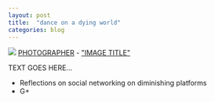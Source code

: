 ```yaml
---
layout: post
title:  "dance on a dying world"
categories: blog
---
```


<p class="attribution">
	<img src="images/" class="image fit" />
	<a href="">PHOTOGRAPHER</a> -
	<a href="">"IMAGE TITLE"</a>
</p>

TEXT GOES HERE...

* Reflections on social networking on diminishing platforms
* G+
